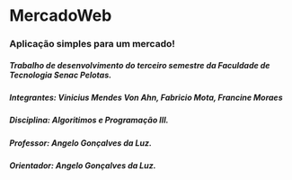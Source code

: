 # MercadoWeb

### Aplicação simples para um mercado!

##### Trabalho de desenvolvimento do terceiro semestre da Faculdade de Tecnologia Senac Pelotas.

##### Integrantes: Vinicius Mendes Von Ahn, Fabricio Mota, Francine Moraes

##### Disciplina: Algoritimos e Programação III.

##### Professor: Angelo Gonçalves da Luz.

##### Orientador: Angelo Gonçalves da Luz.



